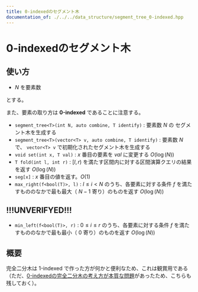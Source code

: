 ```yaml
---
title: 0-indexedのセグメント木
documentation_of: ./../../data_structure/segment_tree_0-indexed.hpp
---
```


# 0-indexedのセグメント木

## 使い方

- $N$ を要素数

とする。

また、要素の取り方は **0-indexed** であることに注意する。

- ``segment_tree<T>(int N, auto combine, T identify)`` : 要素数 $N$ の セグメント木を生成する
- ``segment_tree<T>(vector<T> v, auto combine, T identify)`` : 要素数 $N$ で、 ``vector<T> v`` で初期化されたセグメント木を生成する
- ``void set(int x, T val)`` : $x$ 番目の要素を $val$ に変更する  $O(\log(N))$
- ``T fold(int l, int r)`` : $[l, r)$ を満たす区間内に対する区間演算クエリの結果を返す $O(\log(N))$
- ``seg[x]`` : $x$ 番目の値を返す。$O(1)$
- ``max_right(f<bool(T)>, l)`` : $l \leq i < N$ のうち、各要素に対する条件 $f$ を満たすもののなかで最も最大（ $N-1$ 寄り）のものを返す $O(\log(N))$

## !!!UNVERIFYED!!!

- ``min_left(f<bool(T)>, r)`` : $0 \leq i \leq r$ のうち、各要素に対する条件 $f$ を満たすもののなかで最も最小（ $0$ 寄り）のものを返す $O(\log(N))$

## 概要

完全二分木は 1-indexed で作った方が何かと便利なため、これは観賞用である（ただ、[0-indexedの完全二分木の考え方が本質な問題](https://atcoder.jp/contests/abc349/tasks/abc349_d)があったため、こちらも残しておく）。
